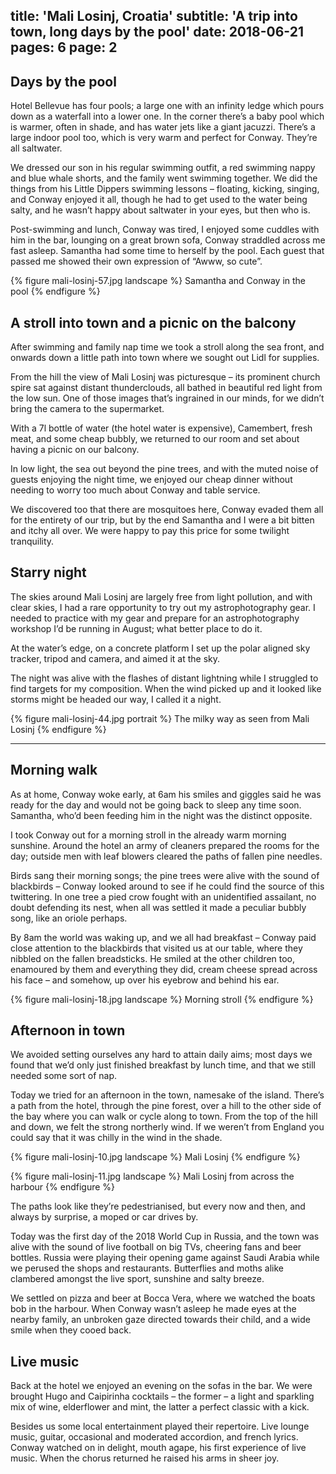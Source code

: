 title: 'Mali Losinj, Croatia'
subtitle: 'A trip into town, long days by the pool'
date: 2018-06-21
pages: 6
page: 2
---

## Days by the pool

Hotel Bellevue has four pools; a large one with an infinity ledge which pours down as a waterfall into a lower one. In the corner there’s a baby pool which is warmer, often in shade, and has water jets like a giant jacuzzi. There’s a large indoor pool too, which is very warm and perfect for Conway. They’re all saltwater.

We dressed our son in his regular swimming outfit, a red swimming nappy and blue whale shorts, and the family went swimming together. We did the things from his Little Dippers swimming lessons – floating, kicking, singing, and Conway enjoyed it all, though he had to get used to the water being salty, and he wasn’t happy about saltwater in your eyes, but then who is.

Post-swimming and lunch, Conway was tired, I enjoyed some cuddles with him in the bar, lounging on a great brown sofa, Conway straddled across me fast asleep. Samantha had some time to herself by the pool. Each guest that passed me showed their own expression of “Awww, so cute”.

{% figure mali-losinj-57.jpg landscape %}
Samantha and Conway in the pool
{% endfigure %}

## A stroll into town and a picnic on the balcony

After swimming and family nap time we took a stroll along the sea front, and onwards down a little path into town where we sought out Lidl for supplies.

From the hill the view of Mali Losinj was picturesque – its prominent church spire sat against distant thunderclouds, all bathed in beautiful red light from the low sun. One of those images that’s ingrained in our minds, for we didn’t bring the camera to the supermarket.

With a 7l bottle of water (the hotel water is expensive), Camembert, fresh meat, and some cheap bubbly, we returned to our room and set about having a picnic on our balcony.

In low light, the sea out beyond the pine trees, and with the muted noise of guests enjoying the night time, we enjoyed our cheap dinner without needing to worry too much about Conway and table service.

We discovered too that there are mosquitoes here, Conway evaded them all for the entirety of our trip, but by the end Samantha and I were a bit bitten and itchy all over. We were happy to pay this price for some twilight tranquility.

## Starry night

The skies around Mali Losinj are largely free from light pollution, and with clear skies, I had a rare opportunity to try out my astrophotography gear. I needed to practice with my gear and prepare for an astrophotography workshop I’d be running in August; what better place to do it.

At the water’s edge, on a concrete platform I set up the polar aligned sky tracker, tripod and camera, and aimed it at the sky.

The night was alive with the flashes of distant lightning while I struggled to find targets for my composition. When the wind picked up and it looked like storms might be headed our way, I called it a night.

{% figure mali-losinj-44.jpg portrait %}
The milky way as seen from Mali Losinj
{% endfigure %}

---

## Morning walk

As at home, Conway woke early, at 6am his smiles and giggles said he was ready for the day and would not be going back to sleep any time soon. Samantha, who’d been feeding him in the night was the distinct opposite.

I took Conway out for a morning stroll in the already warm morning sunshine. Around the hotel an army of cleaners prepared the rooms for the day; outside men with leaf blowers cleared the paths of fallen pine needles.

Birds sang their morning songs; the pine trees were alive with the sound of blackbirds – Conway looked around to see if he could find the source of this twittering. In one tree a pied crow fought with an unidentified assailant, no doubt defending its nest, when all was settled it made a peculiar bubbly song, like an oriole perhaps.

By 8am the world was waking up, and we all had breakfast – Conway paid close attention to the blackbirds that visited us at our table, where they nibbled on the fallen breadsticks. He smiled at the other children too, enamoured by them and everything they did, cream cheese spread across his face – and somehow, up over his eyebrow and behind his ear.

{% figure mali-losinj-18.jpg landscape %}
Morning stroll
{% endfigure %}

## Afternoon in town

We avoided setting ourselves any hard to attain daily aims; most days we found that we’d only just finished breakfast by lunch time, and that we still needed some sort of nap.

Today we tried for an afternoon in the town, namesake of the island. There’s a path from the hotel, through the pine forest, over a hill to the other side of the bay where you can walk or cycle along to town. From the top of the hill and down, we felt the strong northerly wind. If we weren’t from England you could say that it was chilly in the wind in the shade.

{% figure mali-losinj-10.jpg landscape %}
Mali Losinj
{% endfigure %}

{% figure mali-losinj-11.jpg landscape %}
Mali Losinj from across the harbour
{% endfigure %}

The paths look like they’re pedestrianised, but every now and then, and always by surprise, a moped or car drives by.

Today was the first day of the 2018 World Cup in Russia, and the town was alive with the sound of live football on big TVs, cheering fans and beer bottles. Russia were playing their opening game against Saudi Arabia while we perused the shops and restaurants. Butterflies and moths alike clambered amongst the live sport, sunshine and salty breeze.

We settled on pizza and beer at Bocca Vera, where we watched the boats bob in the harbour. When Conway wasn’t asleep he made eyes at the nearby family, an unbroken gaze directed towards their child, and a wide smile when they cooed back.

## Live music

Back at the hotel we enjoyed an evening on the sofas in the bar. We were brought Hugo and Caipirinha cocktails – the former – a light and sparkling mix of wine, elderflower and mint, the latter a perfect classic with a kick.

Besides us some local entertainment played their repertoire. Live lounge music, guitar, occasional and moderated accordion, and french lyrics. Conway watched on in delight, mouth agape, his first experience of live music. When the chorus returned he raised his arms in sheer joy.
